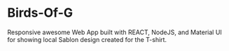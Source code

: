 # Birds-Of-G
Responsive awesome Web App built with REACT, NodeJS, and Material UI for showing local Sablon design created for the T-shirt.
